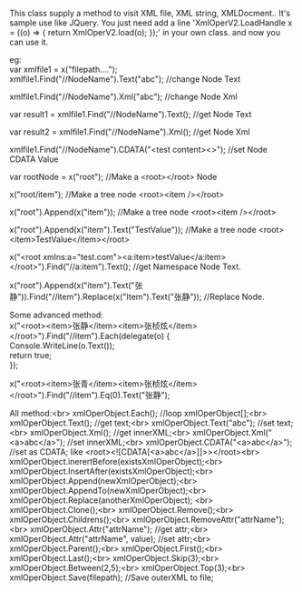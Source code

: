 This class supply a method to visit XML file, XML string, XMLDocment..
It's sample use like JQuery.
You just need add a line 'XmlOperV2.LoadHandle x = ((o) =&gt; { return XmlOperV2.load(o); });' in your own class.
and now you can use it.

eg:<br>
var xmlfile1 = x("filepath....");<br>
xmlfile1.Find("//NodeName").Text("abc");    //change Node Text<br>

xmlfile1.Find("//NodeName").Xml("abc");     //change Node Xml<br>

var result1 = xmlfile1.Find("//NodeName").Text(); //get Node Text<br>

var result2 = xmlfile1.Find("//NodeName").Xml();  //get Node Xml<br>

xmlfile1.Find("//NodeName").CDATA("&lt;test content&gt;&lt;&gt;");  //set Node CDATA Value<br>
  
  var rootNode = x("root");   //Make a &lt;root&gt;&lt;/root&gt; Node<br>
  
  x("root/item");             //Make a tree node &lt;root&gt;&lt;item /&gt;&lt;/root&gt;<br>
  
  x("root").Append(x("item")); //Make a tree node &lt;root&gt;&lt;item /&gt;&lt;/root&gt;<br>
  
  x("root").Append(x("item").Text("TestValue")); //Make a tree node &lt;root&gt;&lt;item&gt;TestValue&lt;/item&gt;&lt;/root&gt;<br>
  
  x("&lt;root xmlns:a=\"test.com\"&gt;&lt;a:item&gt;testValue&lt;/a:item&gt;&lt;/root&gt;").Find("//a:item").Text();  //get Namespace Node Text.<br>
  
  x("root").Append(x("item").Text("张静")).Find("//item").Replace(x("Item").Text("张静"));  //Replace Node.<br>
  
  
Some advanced method:<br>
x("&lt;root&gt;&lt;item&gt;张静&lt;/item&gt;&lt;item&gt;张桢炫&lt;/item&gt;&lt;/root&gt;").Find("//item").Each(delegate(o) {<br>
  Console.WriteLine(o.Text());<br>
  return true;<br>
});<br>

x("&lt;root&gt;&lt;item&gt;张青&lt;/item&gt;&lt;item&gt;张桢炫&lt;/item&gt;&lt;/root&gt;").Find("//item").Eq(0).Text("张静");<br>

All method:&lt;br&gt;
xmlOperObject.Each();   //loop xmlOperObject[];&lt;br&gt;
xmlOperObject.Text();  //get text;&lt;br&gt;
xmlOperObject.Text("abc"); //set text;&lt;br&gt;
xmlOperObject.Xml();   //get innerXML;&lt;br&gt;
xmlOperObject.Xml("&lt;a&gt;abc&lt;/a&gt;");   //set innerXML;&lt;br&gt;
xmlOperObject.CDATA("&lt;a&gt;abc&lt;/a&gt;");  //set as CDATA; like &lt;root&gt;&lt;![CDATA[&lt;a&gt;abc&lt;/a&gt;]]&gt;&gt;&lt;/root&gt;&lt;br&gt;
xmlOperObject.inerertBefore(existsXmlOperObject);&lt;br&gt;
xmlOperObject.InsertAfter(existsXmlOperObject);&lt;br&gt;
xmlOperObject.Append(newXmlOperObject);&lt;br&gt;
xmlOperObject.AppendTo(newXmlOperObject);&lt;br&gt;
xmlOperObject.Replace(anotherXmlOperObject);  &lt;br&gt;
xmlOperObject.Clone();&lt;br&gt;
xmlOperObject.Remove();&lt;br&gt;
xmlOperObject.Childrens();&lt;br&gt;
xmlOperObject.RemoveAttr("attrName");&lt;br&gt;
xmlOperObject.Attr("attrName");  //get attr;&lt;br&gt;
xmlOperObject.Attr("attrName", value);  //set attr;&lt;br&gt;
xmlOperObject.Parent();&lt;br&gt;
xmlOperObject.First();&lt;br&gt;
xmlOperObject.Last();&lt;br&gt;
xmlOperObject.Skip(3);&lt;br&gt;
xmlOperObject.Between(2,5);&lt;br&gt;
xmlOperObject.Top(3);&lt;br&gt;
xmlOperObject.Save(filepath); //Save outerXML to file;


